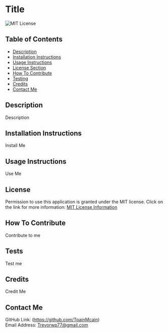 # Title
![MIT License](https://img.shields.io/badge/license-MIT-important)
  ## Table of Contents
  - [Description](#description)
  - [Installation Instructions](#installation-instructions)
  - [Usage Instructions](#usage-instructions)
  - [License Section](#license)
  - [How To Contribute](#how-to-contribute)
  - [Testing](#testing)
  - [Credits](#credits)
  - [Contact Me](#contact-me)
  ## Description
  Description
  ## Installation Instructions
  Install Me
  ## Usage Instructions
  Use Me
  ## License
  Permission to use this application is granted under the MIT license.
  Click on the link for more information: [MIT License Information](https://opensource.org/licenses/MIT)
  ## How To Contribute
  Contribute to me
  ## Tests
  Test me
  ## Credits
  Credit Me
  ## Contact Me
  GitHub Link: (https://github.com/TpainMcain)<br>
  Email Address: <Trevorwp77@gmail.com>
